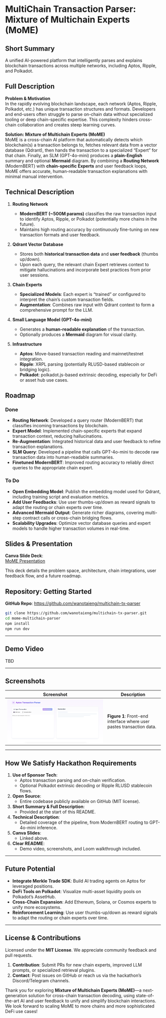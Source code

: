 # **MultiChain Transaction Parser: Mixture of Multichain Experts (MoME)**

## Short Summary
A unified AI-powered platform that intelligently parses and explains blockchain transactions across multiple networks, including Aptos, Ripple, and Polkadot.

## **Full Description**

**Problem & Motivation**  
In the rapidly evolving blockchain landscape, each network (Aptos, Ripple, Polkadot, etc.) has unique transaction structures and formats. Developers and end-users often struggle to parse on-chain data without specialized tooling or deep chain-specific expertise. This complexity hinders cross-chain collaboration and creates steep learning curves.

**Solution: Mixture of Multichain Experts (MoME)**  
MoME is a cross-chain AI platform that automatically detects which blockchain(s) a transaction belongs to, fetches relevant data from a vector database (Qdrant), then hands the transaction to a specialized “Expert” for that chain. Finally, an SLM (GPT-4o-mini) produces a **plain-English** summary and optional **Mermaid** diagram. By combining a **Routing Network** (ModernBERT) with **chain-specific Experts** and user feedback loops, MoME offers accurate, human-readable transaction explanations with minimal manual intervention.

## **Technical Description**

1. **Routing Network**  
   - **ModernBERT (~500M params)** classifies the raw transaction input to identify Aptos, Ripple, or Polkadot (potentially more chains in the future).  
   - Maintains high routing accuracy by continuously fine-tuning on new transaction formats and user feedback.  

2. **Qdrant Vector Database**  
   - Stores both **historical transaction data** and **user feedback** (thumbs up/down).  
   - Upon each query, the relevant chain Expert retrieves context to mitigate hallucinations and incorporate best practices from prior user sessions.  

3. **Chain Experts**  
   - **Specialized Models**: Each expert is “trained” or configured to interpret the chain’s custom transaction fields.  
   - **Augmentation**: Combines raw input with Qdrant context to form a comprehensive prompt for the LLM.  

4. **Small Language Model (GPT-4o-mini)**  
   - Generates a **human-readable explanation** of the transaction.  
   - Optionally produces a **Mermaid** diagram for visual clarity.  

5. **Infrastructure**  
   - **Aptos**: Move-based transaction reading and mainnet/testnet integration.  
   - **Ripple**: XRPL parsing (potentially RLUSD-based stablecoin or bridging logic).  
   - **Polkadot**: polkadot.js-based extrinsic decoding, especially for DeFi or asset hub use cases.

## **Roadmap**

### **Done**  
- **Routing Network**: Developed a query router (ModernBERT) that classifies incoming transactions by blockchain.  
- **Expert Model**: Implemented chain-specific experts that expand transaction context, reducing hallucinations.  
- **Re-Augmentation**: Integrated historical data and user feedback to refine transaction explanations.  
- **SLM Query**: Developed a pipeline that calls GPT-4o-mini to decode raw transaction data into human-readable summaries.  
- **Finetuned ModernBERT**: Improved routing accuracy to reliably direct queries to the appropriate chain expert.

### **To Do**  
- **Open Embedding Model**: Publish the embedding model used for Qdrant, including training script and evaluation metrics.
- **Add User Feedbacks**: Use user thumbs-up/down as reward signals to adapt the routing or chain experts over time.
- **Advanced Mermaid Output**: Generate richer diagrams, covering multi-step contract calls or cross-chain bridging flows.  
- **Scalability Upgrades**: Optimize vector database queries and expert models to handle higher transaction volumes in real-time.

## **Slides & Presentation**

**Canva Slide Deck**:  
[MoME Presentation](https://www.canva.com/yourMoMEProjectDeckLink)

This deck details the problem space, architecture, chain integrations, user feedback flow, and a future roadmap.

## **Repository: Getting Started**

**GitHub Repo**: https://github.com/wanotaieng/multichain-tx-parser

```bash
git clone https://github.com/wanotaieng/multichain-tx-parser.git
cd mome-multichain-parser
npm install
npm run dev
```

---

## **Demo Video**
TBD

---

## **Screenshots**

| Screenshot                                          | Description                                                                        |
|-----------------------------------------------------|------------------------------------------------------------------------------------|
| ![Transaction Parser Screenshot](./public/screenshot.png) | **Figure 1**: Front-end interface where user pastes transaction data.              |

---

## **How We Satisfy Hackathon Requirements**

1. **Use of Sponsor Tech**:  
   - Aptos transaction parsing and on-chain verification.  
   - Optional Polkadot extrinsic decoding or Ripple RLUSD stablecoin flows.  
2. **Open Source**:  
   - Entire codebase publicly available on GitHub (MIT license).  
3. **Short Summary & Full Description**:  
   - Provided at the start of this README.  
4. **Technical Description**:  
   - Detailed coverage of the pipeline, from ModernBERT routing to GPT-4o-mini inference.  
5. **Canva Slides**:  
   - Linked above.  
6. **Clear README**:  
   - Demo video, screenshots, and Loom walkthrough included.  

---

## **Future Potential**

- **Integrate Merkle Trade SDK**: Build AI trading agents on Aptos for leveraged positions.  
- **DeFi Tools on Polkadot**: Visualize multi-asset liquidity pools on Polkadot’s AssetHub.  
- **Cross-Chain Expansion**: Add Ethereum, Solana, or Cosmos experts to unify more ecosystems.  
- **Reinforcement Learning**: Use user thumbs-up/down as reward signals to adapt the routing or chain experts over time.

---

## **License & Contributions**

Licensed under the **MIT License**. We appreciate community feedback and pull requests. 

1. **Contribution**: Submit PRs for new chain experts, improved LLM prompts, or specialized retrieval plugins.  
2. **Contact**: Post issues on GitHub or reach us via the hackathon’s Discord/Telegram channels.

Thank you for exploring **Mixture of Multichain Experts (MoME)**—a next-generation solution for cross-chain transaction decoding, using state-of-the-art AI and user feedback to unify and simplify blockchain interactions. We look forward to scaling MoME to more chains and more sophisticated DeFi use cases!
